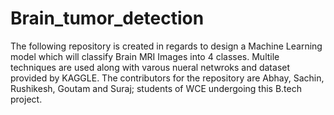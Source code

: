 # Brain_tumor_detection
The following repository is created in regards to design a Machine Learning model which will classify Brain MRI Images into 4 classes. Multile techniques are used along with varous nueral netwroks and dataset provided by KAGGLE. The contributors for the repository are Abhay, Sachin, Rushikesh, Goutam and Suraj; students of WCE undergoing this B.tech project.
